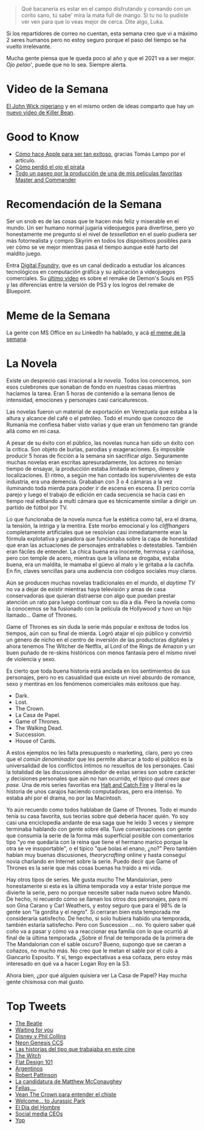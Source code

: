 > Qué bacanería es estar en el campo disfrutando y coreando con un corito sano, tú sabe' mira la mata full de mango. Si tu no lo pudiste ver ven para que lo veas mejor de cerca. Dite algo, Luka.

Si los repartidores de correo no cuentan, esta semana creo que vi a máximo 2 seres humanos pero no estoy seguro porque el paso del tiempo se ha vuelto irrelevante.

Mucha gente piensa que le queda poco al año y que el 2021 va a ser mejor. _Ojo pelao'_, puede que no lo sea. Siempre alerta.

# Video de la Semana

[El John Wick nigeriano](https://twitter.com/MrDutch78/status/1329754536433639424) y en el mismo orden de ideas comparto que hay un [nuevo video de Killer Bean](https://youtu.be/-873VvTQK-A).

# Good to Know
- [Cómo hace Apple para ser tan exitoso](https://hbr.org/2020/11/how-apple-is-organized-for-innovation), gracias  Tomás Lampo por el artículo.
- [Cómo perdió el ojo el pirata](https://allthatsinteresting.com/matelotage)
- [Todo un paseo por la producción de una de mis películas favoritas Master and Commander](https://cinephiliabeyond.org/subject-requirements-service-peter-weirs-master-commander-far-side-world/)

# Recomendación de la Semana

Ser un snob es de las cosas que te hacen más feliz y miserable en el mundo. Un ser humano normal jugaría videojuegos para divertirse, pero yo honestamente me pregunto si el nivel de _tessellation_ en el suelo pudiera ser más fotorrealista y compro Skyrim en todos los dispositivos posibles para ver cómo se ve mejor mientras pasa el tiempo aunque esté harto del maldito juego.

Entra [Digital Foundry](https://www.youtube.com/user/DigitalFoundry), que es un canal dedicado a estudiar los alcances tecnológicos  en computación gráfica y su aplicación a videojuegos comerciales. Su [último video](https://www.youtube.com/watch?v=kAv-ajC1bWg) es sobre el remake de Demon's Souls en PS5 y las diferencias entre la versión de PS3 y los logros del remake de Bluepoint.

# Meme de la Semana

La gente con MS Office en su LinkedIn ha hablado, y acá [el meme de la semana](https://twitter.com/cris7ian/status/1329716105477304320).

# La Novela

Existe un desprecio casi irracional a _la novela_. Todos los conocemos, son esos culebrones que sonaban de fondo en nuestras casas mientras hacíamos la tarea. Eran 5 horas de contenido a la semana llenos de intensidad, emociones y personajes casi caricaturescos.

Las novelas fueron un material de exportación en Venezuela que estaba a la altura y alcance del café o el petróleo. Todo el mundo que conozco de Rumania me confiesa haber visto varias y que eran un fenómeno tan grande allá como en mi casa.

A pesar de su éxito con el público, las novelas nunca han sido un éxito con la crítica. Son objeto de burlas, parodias y exageraciones. Es imposible producir 5 horas de ficción a la semana sin sacrificar _algo_. Seguramente muchas novelas eran escritas apresuradamente, los actores no tenían tiempo de ensayar, la producción estaba limitada en tiempo, dinero y localizaciones. El ritmo, a según me han contado los supervivientes de esta industria, era una demencia. Grababan con 3 o 4 cámaras a la vez iluminando toda mierda para poder ir de escena en escena. El perico corría parejo y luego el trabajo de edición en cada secuencia se hacía casi en tiempo real editando a multi cámara que es técnicamente similar a dirigir un partido de fútbol por TV.

Lo que funcionaba de la novela nunca fue la estética como tal, era el drama, la tensión, la intriga y la mentira. Este morbo emocional y los _cliffhangers_ completamente artificiales que se resolvían casi inmediatamente eran la fórmula explotativa y ganadora que funcionaba sobre la capa de honestidad que eran las actuaciones de personajes entrañables o detestables. También eran fáciles de entender. La chica buena era inocente, hermosa y cariñosa, pero con temple de acero, mientras que la villana se drogaba, estaba buena, era un maldita, le mamaba el güevo al malo y le gritaba a la cachifa. En fin, claves sencillas para una audiencia con códigos sociales muy claros.

Aún se producen muchas novelas tradicionales en el mundo, el _daytime TV_ no va a dejar de existir mientras haya televisión y amas de casa conservadoras que quieran distraerse con algo que puedan prestar atención un rato para luego continuar con su día a día. Pero la novela como la conocemos se ha fusionado con la película de Hollywood y tuvo un hijo llamado... Game of Thrones.

Game of Thrones es sin duda la serie más popular e exitosa de todos los tiempos, aún con su final de mierda. Logró atajar el ojo público y convirtió un género de nicho en el centro de inversión de las productoras digitales y ahora tenemos The Witcher de Netflix, al Lord of the Rings de Amazon y un buen puñado de re-skins históricos con menos fantasía pero el mismo nivel de violencia y sexo.

Es cierto que toda buena historia está anclada en los sentimientos de sus personajes, pero no es casualidad que existe un nivel absurdo de romance, sexo y mentiras en los fenómenos comerciales más exitosos que hay.

- Dark.
- Lost.
- The Crown.
- La Casa de Papel.
- Game of Thrones.
- The Walking Dead.
- Succession.
- House of Cards.

A estos ejemplos no les falta presupuesto o marketing, claro, pero yo creo que el _común denominador_ que les permite abarcar a todo el público es la universalidad de los conflictos íntimos no resueltos de los personajes. Casi la totalidad de las discusiones alrededor de estas series son sobre carácter y decisiones personales que aún no han ocurrido, el típico _qué crees que pase_. Una de mis series favoritas era [Halt and Catch Fire](https://www.youtube.com/watch?v=b35DGguOuEY) y literal es la historia de unos carajos haciendo computadoras, pero era intenso. Yo estaba ahí por el drama, no por las Macintosh.

Yo aún recuerdo como todos hablaban de Game of Thrones. Todo el mundo tenía su casa favorita, sus teorías sobre qué debería hacer quién. Yo soy casi una enciclopedia andante de esa saga que he leído 3 veces y siempre terminaba hablando con gente sobre ella. Tuve conversaciones con gente que consumía la serie de la forma más superficial posible con comentarios tipo "yo me quedaría con la reina que tiene el hermano marico porque la otra se ve insoportable", o el típico "qué bolas el enano, ¿no?" Pero también habían muy buenas discusiones, _theorycrafting_ online y hasta conseguí novia charlando en Internet sobre la serie. Puedo decir que Game of Thrones es la serie que más cosas buenas ha traído a mi vida.

Hay otros tipos de series. Me gusta mucho The Mandalorian, pero honestamente si esta es la última temporada voy a estar triste porque me divierte la serie, pero no porque necesite saber nada nuevo sobre Mando. De hecho, ni recuerdo cómo se llaman los otros dos personajes, para mí son Gina Carano y Carl Weathers, y estoy seguro que para el 98% de la gente son "la gordita y el negro". Si cerraran bien esta temporada me consideraría satisfecho. De hecho, si solo hubiera habido una temporada, también estaría satisfecho. Pero con Suscession ... no. Yo quiero saber qué coño va a pasar y cómo va a reaccionar esa familia con lo que ocurrió al final de la última temporada. ¿Sobre el final de temporada de la primera de The Mandalorian con el sable oscuro? Bueno, supongo que se caeran a coñazos, no mucho más. No creo que le metan el sable por el culo a Giancarlo Esposito. Y sí, tengo expectativas a esa coñaza, pero estoy más interesado en qué va a hacer Logan Roy en la S3.

Ahora bien, ¿por qué alguien quisiera ver La Casa de Papel? Hay mucha gente chismosa con mal gusto.


# Top Tweets

- [The Beatle](https://twitter.com/MaryInTheStars/status/1329663196379160578)
- [Waiting for you](https://twitter.com/Cheesegod69/status/1329822368785604608)
- [Disney y Phil Collins](https://twitter.com/MNateShyamalan/status/1329838110071468034)
- [Neon Genesis CCS](https://twitter.com/sailorglitch_/status/1329891084680499200)
- [Las historias del tipo que trabajaba en este cine](https://twitter.com/KLobstar/status/1329777440173002757)
- [The Witch](https://twitter.com/dubsteppenwolf/status/1329565302850510853)
- [Flat Design 101](https://twitter.com/johnnny2x4/status/1329843666551263238)
- [Argentinos](https://twitter.com/FernandesRiera/status/1329787197340475393)
- [Robert Pattinson](https://twitter.com/brancosemsal/status/1329036996069761026)
- [La candidatura de Matthew McConaughey](https://twitter.com/ZackBornstein/status/1329210812083257345)
- [Fellas,...](https://twitter.com/christinalefou/status/1329125333354885127)
- [Vean The Crown para entender el chiste](https://twitter.com/KirstyMenzies/status/1329178288259031041)
- [Welcome... to Jurassic Park](https://twitter.com/davejorgenson/status/1329538501747109888)
- [El Día del Hombre](https://twitter.com/HaloCEofficial/status/1329474278618787842)
- [Social media CEOs](https://twitter.com/PhilipMichaels/status/1328852965067681793)
- [Yop](https://twitter.com/ElSalvadorito/status/1328713348490387456)
